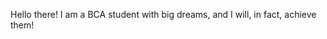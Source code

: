 Hello there! I am a BCA student with big dreams, and I will, in fact, achieve them!

<!---
Suhas-orig/Suhas-orig is a ✨ special ✨ repository because its `README.md` (this file) appears on your GitHub profile.
You can click the Preview link to take a look at your changes.
--->
